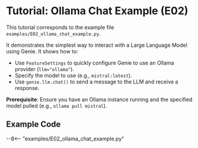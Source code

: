# Tutorial: Ollama Chat Example (E02)

This tutorial corresponds to the example file `examples/E02_ollama_chat_example.py`.

It demonstrates the simplest way to interact with a Large Language Model using Genie. It shows how to:
- Use `FeatureSettings` to quickly configure Genie to use an Ollama provider (`llm="ollama"`).
- Specify the model to use (e.g., `mistral:latest`).
- Use `genie.llm.chat()` to send a message to the LLM and receive a response.

**Prerequisite**: Ensure you have an Ollama instance running and the specified model pulled (e.g., `ollama pull mistral`).

## Example Code

--8<-- "examples/E02_ollama_chat_example.py"
